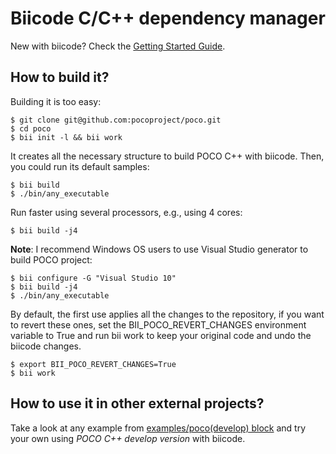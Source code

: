 Biicode C/C++ dependency manager
=================================
New with biicode? Check the [Getting Started Guide](http://docs.biicode.com/c++/gettingstarted.html).

How to build it?
------------------
Building it is too easy:

    $ git clone git@github.com:pocoproject/poco.git
    $ cd poco
    $ bii init -l && bii work

It creates all the necessary structure to build POCO C++ with biicode. Then, you could run its default samples:

    $ bii build
    $ ./bin/any_executable

Run faster using several processors, e.g., using 4 cores:

    $ bii build -j4

**Note**: I recommend Windows OS users to use Visual Studio generator to build POCO project:

    $ bii configure -G "Visual Studio 10"
    $ bii build -j4
    $ ./bin/any_executable

By default, the first use applies all the changes to the repository, if you want to revert these ones, set the BII_POCO_REVERT_CHANGES environment variable to True and run bii work to keep your original code and undo the biicode changes.

    $ export BII_POCO_REVERT_CHANGES=True
    $ bii work


How to use it in other external projects?
-------------------------------------------

Take a look at any example from [examples/poco(develop) block](https://www.biicode.com/examples/examples/poco/develop) and try your own using *POCO C++ develop version* with biicode.
